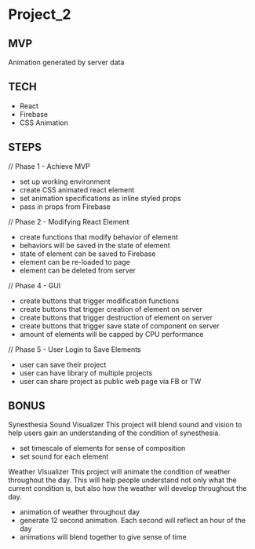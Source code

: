 # Project_2

## MVP
Animation generated by server data

## TECH
* React
* Firebase
* CSS Animation

## STEPS
// Phase 1 - Achieve MVP
* set up working environment
* create CSS animated react element
* set animation specifications as inline styled props
* pass in props from Firebase

// Phase 2 - Modifying React Element
* create functions that modify behavior of element
* behaviors will be saved in the state of element
* state of element can be saved to Firebase
* element can be re-loaded to page
* element can be deleted from server

// Phase 4 - GUI
* create buttons that trigger modification functions
* create buttons that trigger creation of element on server
* create buttons that trigger destruction of element on server
* create buttons that trigger save state of component on server
* amount of elements will be capped by CPU performance

// Phase 5 - User Login to Save Elements
* user can save their project
* user can have library of multiple projects
* user can share project as public web page via FB or TW

## BONUS
Synesthesia Sound Visualizer
This project will blend sound and vision to help users gain an understanding of the condition of synesthesia.
* set timescale of elements for sense of composition
* set sound for each element

Weather Visualizer
This project will animate the condition of weather throughout the day.
This will help people understand not only what the current condition is, but also how the weather will develop throughout the day.  
* animation of weather throughout day
* generate 12 second animation. Each second will reflect an hour of the day
* animations will blend together to give sense of time
